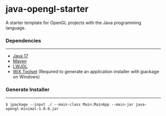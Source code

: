 # java-opengl-starter

A starter template for OpenGL projects with the Java programming language.

### Dependencies
---

- [Java 17][1]
- [Maven][2]
- [LWJGL][3]
- [WiX Toolset][4] (Required to generate an application installer with jpackage on Windows)

### Generate Installer
---

```
$ jpackage --input ./ --main-class Main.MainApp --main-jar java-opengl-minimal-1.0.0.jar
```

[1]:https://jdk.java.net/17/
[2]:https://maven.apache.org
[3]:https://www.lwjgl.org/
[4]:https://wixtoolset.org/
